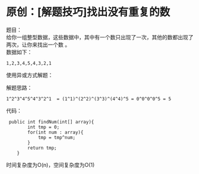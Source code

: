 # 原创：[解题技巧]找出没有重复的数

题目：<br/>
给你一组整型数据，这些数据中，其中有一个数只出现了一次，其他的数都出现了两次，让你来找出一个数 。<br/>
数据如下：

```
1,2,3,4,5,4,3,2,1

```

使用异或方式解题：

解题思路：

```
1^2^3^4^5^4^3^2^1  = (1^1)^(2^2)^(3^3)^(4^4)^5 = 0^0^0^0^5 = 5

```

代码：

```
 public int findNum(int[] array){
        int tmp = 0;
        for(int num : array){
            tmp = tmp^num;
        }
        return tmp;
    }

```

时间复杂度为O(n)，空间复杂度为O(1)
